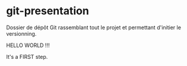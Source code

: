 # git-presentation
Dossier de dépôt Git rassemblant tout le projet et permettant d'initier le versionning.

HELLO WORLD !!!

It's a FIRST step.
